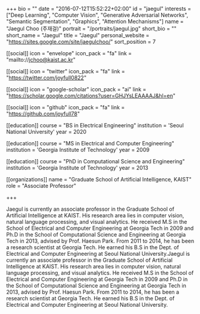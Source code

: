 +++
bio = ""
date = "2016-07-12T15:52:22+02:00"
id = "jaegul"
interests = ["Deep Learning", "Computer Vision", "Generative Adversarial Networks", "Semantic Segmentation", "Graphics", "Attention Mechanisms"]
name = "Jaegul Choo (주재걸)"
portrait = "/portraits/jaegul.jpg"
short_bio = ""
short_name = "Jaegul"
title = "Jaegul"
personal_website = "https://sites.google.com/site/jaegulchoo/"
sort_position = 7

[[social]]
    icon = "envelope"
    icon_pack = "fa"
    link = "mailto://jchoo@kaist.ac.kr"

[[social]]
    icon = "twitter"
    icon_pack = "fa"
    link = "https://twitter.com/joyfull0822"

[[social]]
    icon = "google-scholar"
    icon_pack = "ai"
    link = "https://scholar.google.com/citations?user=GHJYsLEAAAAJ&hl=en"

[[social]]
    icon = "github"
    icon_pack = "fa"
    link = "https://github.com/joyfull78"

[[education]]
    course = "BS in Electrical Engineering"
    institution = 'Seoul National University'
    year = 2020

[[education]]
    course = "MS in Electrical and Computer Engineering"
    institution = 'Georgia Institute of Technology'
    year = 2009

[[education]]
    course = "PhD in Computational Science and Engineering"
    institution = 'Georgia Institute of Technology'
    year = 2013

[[organizations]]
    name = "Graduate School of Artificial Intelligence, KAIST"
    role = "Associate Professor"

+++

Jaegul is currently an associate professor in the Graduate School of Artificial Intelligence at KAIST. His research area lies in computer vision, natural language processing, and visual analytics. He received M.S in the School of Electrical and Computer Engineering at Georgia Tech in 2009 and Ph.D in the School of Computational Science and Engineering at Georgia Tech in 2013, advised by Prof. Haesun Park. From 2011 to 2014, he has been a research scientist at Georgia Tech. He earned his B.S in the Dept. of Electrical and Computer Engineering at Seoul National University.Jaegul is currently an associate professor in the Graduate School of Artificial Intelligence at KAIST. His research area lies in computer vision, natural language processing, and visual analytics. He received M.S in the School of Electrical and Computer Engineering at Georgia Tech in 2009 and Ph.D in the School of Computational Science and Engineering at Georgia Tech in 2013, advised by Prof. Haesun Park. From 2011 to 2014, he has been a research scientist at Georgia Tech. He earned his B.S in the Dept. of Electrical and Computer Engineering at Seoul National University.


